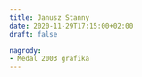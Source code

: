 ```yaml
---
title: Janusz Stanny
date: 2020-11-29T17:15:00+02:00
draft: false

nagrody:
- Medal 2003 grafika
---
```

